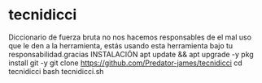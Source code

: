 # tecnidicci
Diccionario de fuerza bruta no nos hacemos responsables de el mal uso que le den a la herramienta, estás usando esta herramienta bajo tu responsabilidad.gracias
INSTALACIÓN
apt update && apt upgrade -y
pkg install git -y
git clone https://github.com/Predator-james/tecnidicci
cd tecnidicci
bash tecnidicci.sh
